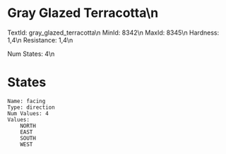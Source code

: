 # Gray Glazed Terracotta\n
TextId: gray_glazed_terracotta\n
MinId: 8342\n
MaxId: 8345\n
Hardness: 1,4\n
Resistance: 1,4\n

Num States: 4\n
# States
```
Name: facing
Type: direction
Num Values: 4
Values:
    NORTH
    EAST
    SOUTH
    WEST
```